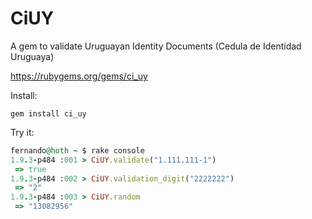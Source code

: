 # CiUY

A gem to validate Uruguayan Identity Documents (Cedula de Identidad Uruguaya)

https://rubygems.org/gems/ci_uy

Install:

`gem install ci_uy`

Try it:
``` ruby
fernando@hoth ~ $ rake console
1.9.3-p484 :001 > CiUY.validate("1.111.111-1")
 => true
1.9.3-p484 :002 > CiUY.validation_digit("2222222")
 => "2"
1.9.3-p484 :003 > CiUY.random
 => "13082956"
 ```
